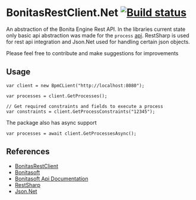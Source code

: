 
# BonitasRestClient.Net [![Build status](https://ci.appveyor.com/api/projects/status/hp2wo6a0sqtx54ow?svg=true)](https://ci.appveyor.com/project/michaelbarnes/bonitasrestclient-net)
An abstraction of the Bonita Engine Rest API. 
In the libraries current state only basic api abstraction was made for the `process` [api](http://documentation.bonitasoft.com/?page=bpm-api#toc27). RestSharp is used for rest api integration and Json.Net used for handling certain json objects.

Please feel free to contribute and make suggestions for improvements 

## Usage
```
var client = new BpmCLient("http://localhost:8080");

var processes = client.GetProcesses();

// Get required constraints and fields to execute a process
var constraints = client.GetProcessConstraints("12345");
```

The package also has async support

```
var processes = await client.GetProcessesAsync();
```

## References
* [BonitasRestClient](https://github.com/michaelbarnes/BonitasRestClient.Net)
* [Bonitasoft](http://www.bonitasoft.com/) 
* [Bonitasoft Api Documentation](http://documentation.bonitasoft.com/?page=_rest-api) 
* [RestSharp](http://restsharp.org/)
* [Json.Net](http://www.newtonsoft.com/json)

